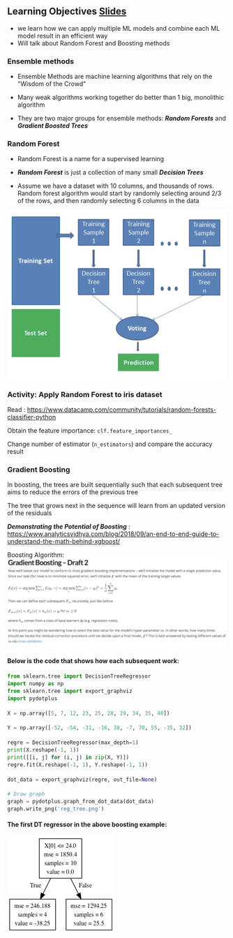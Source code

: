 ## Learning Objectives [Slides](https://github.com/Make-School-Courses/DS-2.1-Machine-Learning/blob/master/Notebooks/Simple_Ensemble.ipynb)
- we learn how we can apply multiple ML models and combine each ML model result in an efficient way
- Will talk about Random Forest and Boosting methods

### Ensemble methods

- Ensemble Methods are machine learning algorithms that rely on the "Wisdom of the Crowd"

- Many weak algorithms working together do better than 1 big, monolithic algorithm

- They are two major groups for ensemble methods: ***Random Forests*** and ***Gradient Boosted Trees***

### Random Forest

- Random Forest is a name for a supervised learning

- ***Random Forest*** is just a collection of many small ***Decision Trees***

- Assume we have a dataset with 10 columns, and thousands of rows. Random forest algorithm would start by randomly selecting around 2/3 of the rows, and then randomly selecting 6 columns in the data

![](../Notebooks/Images/random_forest.png)

### Activity: Apply Random Forest to iris dataset

Read : https://www.datacamp.com/community/tutorials/random-forests-classifier-python

Obtain the feature importance: `clf.feature_importances_`

Change number of estimator (`n_estimators`) and compare the accuracy result

### Gradient Boosting

In boosting, the trees are built sequentially such that each subsequent tree aims to reduce the errors of the previous tree

The tree that grows next in the sequence will learn from an updated version of the residuals

***Demonstrating the Potential of Boosting*** : https://www.analyticsvidhya.com/blog/2018/09/an-end-to-end-guide-to-understand-the-math-behind-xgboost/

Boosting Algorithm:
![](../Notebooks/Images/boosting_algorithm.png)

#### Below is the code that shows how each subsequent work:

```python
from sklearn.tree import DecisionTreeRegressor
import numpy as np
from sklearn.tree import export_graphviz
import pydotplus

X = np.array([5, 7, 12, 23, 25, 28, 29, 34, 35, 40])

Y = np.array([-52, -54, -31, -16, 38, -7, 70, 55, -35, 32])

regre = DecisionTreeRegressor(max_depth=1)
print(X.reshape(-1, 1))
print([[i, j] for (i, j) in zip(X, Y)])
regre.fit(X.reshape(-1, 1), Y.reshape(-1, 1))

dot_data = export_graphviz(regre, out_file=None)

# Draw graph
graph = pydotplus.graph_from_dot_data(dot_data)
graph.write_png('reg_tree.png')
```
#### The first DT regressor in the above boosting example:
![](../Notebooks/Images/reg_tree.png)
